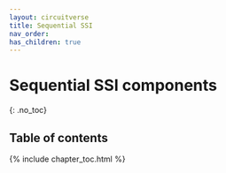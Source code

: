 ```yaml
---
layout: circuitverse
title: Sequential SSI
nav_order:
has_children: true
---
```


# Sequential SSI components
{: .no_toc}

## Table of contents

{% include chapter_toc.html %}

